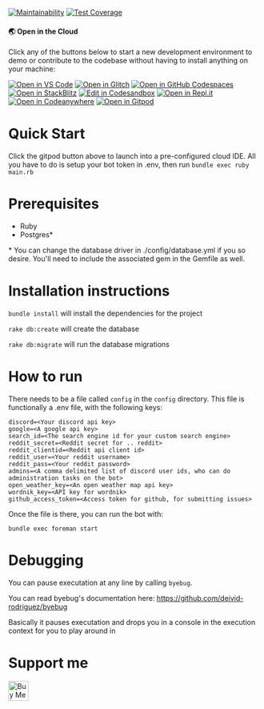 [![Maintainability](https://api.codeclimate.com/v1/badges/5c5616b0415f4470e44d/maintainability)](https://codeclimate.com/github/HorizonShadow/YuelaBot/maintainability)
[![Test Coverage](https://api.codeclimate.com/v1/badges/5c5616b0415f4470e44d/test_coverage)](https://codeclimate.com/github/HorizonShadow/YuelaBot/test_coverage)

#### 🌏  Open in the Cloud 

Click any of the buttons below to start a new development environment to demo or contribute to the codebase without having to install anything on your machine:

[![Open in VS Code](https://img.shields.io/badge/Open%20in-VS%20Code-blue?logo=visualstudiocode)](https://vscode.dev/github/joshleblanc/yuelabot)
[![Open in Glitch](https://img.shields.io/badge/Open%20in-Glitch-blue?logo=glitch)](https://glitch.com/edit/#!/import/github/joshleblanc/yuelabot)
[![Open in GitHub Codespaces](https://github.com/codespaces/badge.svg)](https://codespaces.new/joshleblanc/yuelabot)
[![Open in StackBlitz](https://developer.stackblitz.com/img/open_in_stackblitz.svg)](https://stackblitz.com/github/joshleblanc/yuelabot)
[![Edit in Codesandbox](https://codesandbox.io/static/img/play-codesandbox.svg)](https://codesandbox.io/s/github/joshleblanc/yuelabot)
[![Open in Repl.it](https://replit.com/badge/github/withastro/astro)](https://replit.com/github/joshleblanc/yuelabot)
[![Open in Codeanywhere](https://codeanywhere.com/img/open-in-codeanywhere-btn.svg)](https://app.codeanywhere.com/#https://github.com/joshleblanc/yuelabot)
[![Open in Gitpod](https://gitpod.io/button/open-in-gitpod.svg)](https://gitpod.io/#https://github.com/joshleblanc/yuelabot)

# Quick Start

Click the gitpod button above to launch into a pre-configured cloud IDE. All you have to do is setup your bot token in .env, then run `bundle exec ruby main.rb`

# Prerequisites

* Ruby
* Postgres*

\* You can change the database driver in ./config/database.yml if you so desire. You'll need to include the
associated gem in the Gemfile as well.

# Installation instructions

`bundle install` will install the dependencies for the project

`rake db:create` will create the database

`rake db:migrate` will run the database migrations

# How to run

There needs to be a file called `config` in the `config` directory.
This file is functionally a .env file, with the following keys:

```
discord=<Your discord api key>
google=<A google api key>
search_id=<The search engine id for your custom search engine>
reddit_secret=<Reddit secret for .. reddit>
reddit_clientid=<Reddit api client id>
reddit_user=<Your reddit username>
reddit_pass=<Your reddit password>
admins=<A comma delimited list of discord user ids, who can do administration tasks on the bot>
open_weather_key=<An open weather map api key>
wordnik_key=<API key for wordnik>
github_access_token=<Access token for github, for submitting issues>
```


Once the file is there, you can run the bot with:

`bundle exec foreman start`


# Debugging

You can pause executation at any line by calling `byebug`.

You can read byebug's documentation here: https://github.com/deivid-rodriguez/byebug

Basically it pauses executation and drops you in a console in the execution context for you to play around in

# Support me

<a href="https://www.buymeacoffee.com/jleblanc" target="_blank"><img src="https://cdn.buymeacoffee.com/buttons/default-orange.png" alt="Buy Me A Coffee" height="40"></a>
